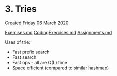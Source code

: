 # 3. Tries
Created Friday 06 March 2020

[Exercises.md](./3._Tries/Quizzes&Exercises/Exercises.md)
[CodingExercises.md](./3._Tries/Quizzes&Exercises/CodingExercises.md)
[Assignments.md](./3._Tries/zAssignments/Assignments.md)

Uses of trie:
- Fast prefix search
- Fast search
- Fast ops - all are O(L) time
- Space efficient (compared to similar hashmap)